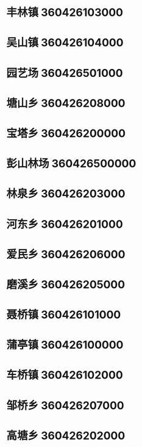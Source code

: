 # 丰林镇 360426103000
# 吴山镇 360426104000
# 园艺场 360426501000
# 塘山乡 360426208000
# 宝塔乡 360426200000
# 彭山林场 360426500000
# 林泉乡 360426203000
# 河东乡 360426201000
# 爱民乡 360426206000
# 磨溪乡 360426205000
# 聂桥镇 360426101000
# 蒲亭镇 360426100000
# 车桥镇 360426102000
# 邹桥乡 360426207000
# 高塘乡 360426202000
